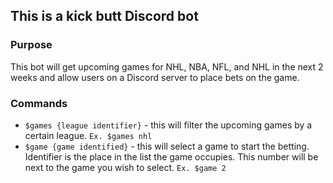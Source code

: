 ## This is a kick butt Discord bot
### Purpose
This bot will get upcoming games for NHL, NBA, NFL, and NHL in the next 2 weeks and allow users on a Discord server to place bets on the game.

### Commands
* `$games {league identifier}` - this will filter the upcoming games by a certain league. `Ex. $games nhl`
* `$game {game identified}` - this will select a game to start the betting. Identifier is the place in the list the game occupies. This number will be next to the game you wish to select. `Ex. $game 2`